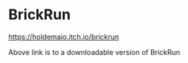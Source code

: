 # BrickRun

https://holdemaio.itch.io/brickrun

Above link is to a downloadable version of BrickRun
